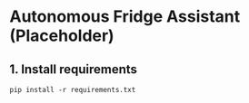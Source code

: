# Autonomous Fridge Assistant (Placeholder)

## 1. Install requirements
```
pip install -r requirements.txt
```